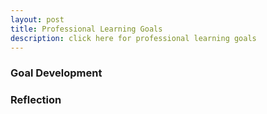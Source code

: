 ```yaml
---
layout: post
title: Professional Learning Goals
description: click here for professional learning goals
---
```


### Goal Development ###

### Reflection ###
